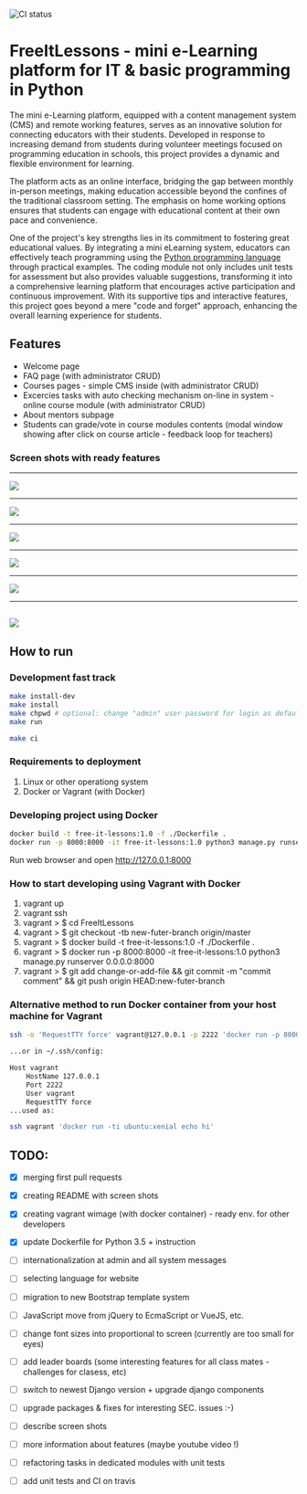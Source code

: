 ![CI status](https://github.com/bieli/FreeItLessons/actions/workflows/ci-checks.yaml/badge.svg)

# FreeItLessons - mini e-Learning platform for IT & basic programming in Python

The mini e-Learning platform, equipped with a content management system (CMS) and remote working features, serves as an innovative solution for connecting educators with their students. Developed in response to increasing demand from students during volunteer meetings focused on programming education in schools, this project provides a dynamic and flexible environment for learning.

The platform acts as an online interface, bridging the gap between monthly in-person meetings, making education accessible beyond the confines of the traditional classroom setting. The emphasis on home working options ensures that students can engage with educational content at their own pace and convenience.

One of the project's key strengths lies in its commitment to fostering great educational values. By integrating a mini eLearning system, educators can effectively teach programming using the [Python programming language](https://python.org) through practical examples. The coding module not only includes unit tests for assessment but also provides valuable suggestions, transforming it into a comprehensive learning platform that encourages active participation and continuous improvement. With its supportive tips and interactive features, this project goes beyond a mere "code and forget" approach, enhancing the overall learning experience for students.


## Features
- Welcome page
- FAQ page (with administrator CRUD)
- Courses pages - simple CMS inside (with administrator CRUD)
- Excercies tasks with auto checking mechanism on-line in system - online course module (with administrator CRUD)
- About mentors subpage
- Students can grade/vote in course modules contents (modal window showing after click on course article - feedback loop for teachers)


### Screen shots with ready features

---
![](https://raw.githubusercontent.com/bieli/FreeItLessons/master/docs/img/FreeItLessons.1.png)

---
![](https://raw.githubusercontent.com/bieli/FreeItLessons/master/docs/img/FreeItLessons.2.png)

---
![](https://raw.githubusercontent.com/bieli/FreeItLessons/master/docs/img/FreeItLessons.3.png)

---
![](https://raw.githubusercontent.com/bieli/FreeItLessons/master/docs/img/FreeItLessons.4.png)

---
![](https://raw.githubusercontent.com/bieli/FreeItLessons/master/docs/img/FreeItLessons.5.png)

---
![](https://raw.githubusercontent.com/bieli/FreeItLessons/master/docs/img/FreeItLessons.6.png)
---

## How to run


### Development fast track

```bash
make install-dev
make install
make chpwd # optional: change "admin" user password for login as default "admin" - example user
make run

make ci
```

### Requirements to deployment

1. Linux or other operationg system
2. Docker or Vagrant (with Docker)

### Developing project using Docker

```bash
docker build -t free-it-lessons:1.0 -f ./Dockerfile .
docker run -p 8000:8000 -it free-it-lessons:1.0 python3 manage.py runserver 0.0.0.0:8000
```

Run web browser and open http://127.0.0.1:8000


### How to start developing using Vagrant with Docker

1. vagrant up
2. vagrant ssh
3. vagrant > $ cd FreeItLessons
4. vagrant > $ git checkout -tb new-futer-branch origin/master
5. vagrant > $ docker build -t free-it-lessons:1.0 -f ./Dockerfile .
6. vagrant > $ docker run -p 8000:8000 -it free-it-lessons:1.0 python3 manage.py runserver 0.0.0.0:8000
7. vagrant > $ git add change-or-add-file && git commit -m "commit comment" && git push origin HEAD:new-futer-branch


### Alternative method to run Docker container from your host machine for Vagrant

```bash
ssh -o 'RequestTTY force' vagrant@127.0.0.1 -p 2222 'docker run -p 8000:8000 -it free-it-lessons:1.1 python3 manage.py runserver 0.0.0.0:8000'

...or in ~/.ssh/config:

Host vagrant
    HostName 127.0.0.1
    Port 2222
    User vagrant
    RequestTTY force
...used as:

ssh vagrant 'docker run -ti ubuntu:xenial echo hi'
```
  


## TODO:
- [x] merging first pull requests
- [x] creating README with screen shots
- [x] creating vagrant wimage (with docker container) - ready env. for other developers
- [X] update Dockerfile for Python 3.5 + instruction
- [ ] internationalization at admin and all system messages
- [ ] selecting language for website
- [ ] migration to new Bootstrap template system
- [ ] JavaScript move from jQuery to EcmaScript or VueJS, etc.
- [ ] change font sizes into proportional to screen (currently are too small for eyes)
- [ ] add leader boards (some interesting features for all class mates - challenges for clasess, etc)
- [ ] switch to newest Django version + upgrade django components
- [ ] upgrade packages & fixes for interesting SEC. issues :-)
- [ ] describe screen shots
- [ ] more information about features (maybe youtube video !)
- [ ] refactoring tasks in dedicated modules with unit tests
- [ ] add unit tests and CI on travis


